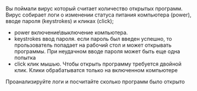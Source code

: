 Вы поймали вирус который считает количество открытых программ.
Вирус собирает логи о изменении статуса питания компьютера (power), вводе пароля (keystrokes) и кликах (click);

- power включение\выключение компьютера.
- keystrokes ввод пароля. если пароль был введен успешно, то прользователь попадает на рабочий стол и может открывать программы. При неудачном вводе пароля может быть еще одна попытка
- click клик мышью. Чтобы открыть программу требуется двойной клик. Клики обрабатыватся только на включенном компьютере

Проанализируйте логи и посчитайте сколько программ было открыто